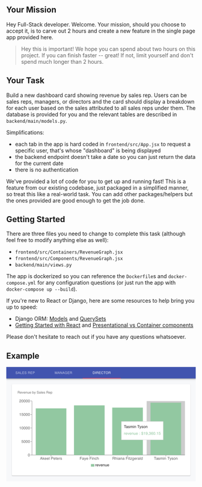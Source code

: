 ## Your Mission
Hey Full-Stack developer. Welcome. Your mission, should you choose to accept it, is to carve out 2 hours and create a new feature in the single page app provided here.

> Hey this is important! We hope you can spend about two hours on this project. If you can finish faster -- great! If not, limit yourself and don't spend much longer than 2 hours.

## Your Task

Build a new dashboard card showing revenue by sales rep. Users can be sales reps, managers, or directors and the card should display a breakdown for each user based on the sales attributed to all sales reps under them. The database is provided for you and the relevant tables are described in `backend/main/models.py`.

Simplifications:
- each tab in the app is hard coded in `frontend/src/App.jsx` to request a specific user, that's whose "dashboard" is being displayed
- the backend endpoint doesn't take a date so you can just return the data for the current date
- there is no authentication

We've provided a lot of code for you to get up and running fast! This is a feature from our existing codebase, just packaged in a simplified manner, so treat this like a real-world task. You can add other packages/helpers but the ones provided are good enough to get the job done.

## Getting Started
There are three files you need to change to complete this task (although feel free to modify anything else as well):
- `frontend/src/Containers/RevenueGraph.jsx`
- `frontend/src/Components/RevenueGraph.jsx`
- `backend/main/views.py`

The app is dockerized so you can reference the `Dockerfile`s and `docker-compose.yml` for any configuration questions (or just run the app with `docker-compose up --build`).

If you're new to React or Django, here are some resources to help bring you up to speed:
- Django ORM: [Models](https://docs.djangoproject.com/en/3.0/topics/db/models/) and [QuerySets](https://docs.djangoproject.com/en/3.0/ref/models/querysets/)
- [Getting Started with React](https://reactjs.org/docs/hello-world.html) and [Presentational vs Container components](https://medium.com/@dan_abramov/smart-and-dumb-components-7ca2f9a7c7d0)

Please don't hesitate to reach out if you have any questions whatsoever.

## Example

![design spec](example.png)

